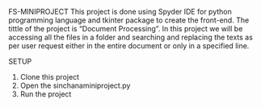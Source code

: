 FS-MINIPROJECT
This project is done using Spyder IDE for python programming language and tkinter package to create the front-end. The tittle of the project is “Document Processing”. In this project we will be accessing all the files in a folder and searching and replacing the texts as per user request either in the entire document or only in a specified line.

SETUP
1. Clone this project 
2. Open the sinchanaminiproject.py 
4. Run the project
